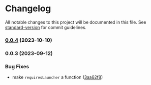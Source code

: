 # Changelog

All notable changes to this project will be documented in this file. See [standard-version](https://github.com/conventional-changelog/standard-version) for commit guidelines.

### [0.0.4](https://github.com/TMUniversal/remnant2-vortex-support/compare/v0.0.3...v0.0.4) (2023-10-10)

### 0.0.3 (2023-09-12)


### Bug Fixes

* make `requiresLauncher` a function ([3aa62f8](https://github.com/TMUniversal/remnant2-vortex-support/commit/3aa62f8e133831a6e74afac393b34b057442884c))
